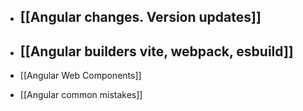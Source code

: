- ## [[Angular changes. Version updates]]

- ## [[Angular builders vite, webpack, esbuild]]

- [[Angular Web Components]]
- [[Angular common mistakes]]


